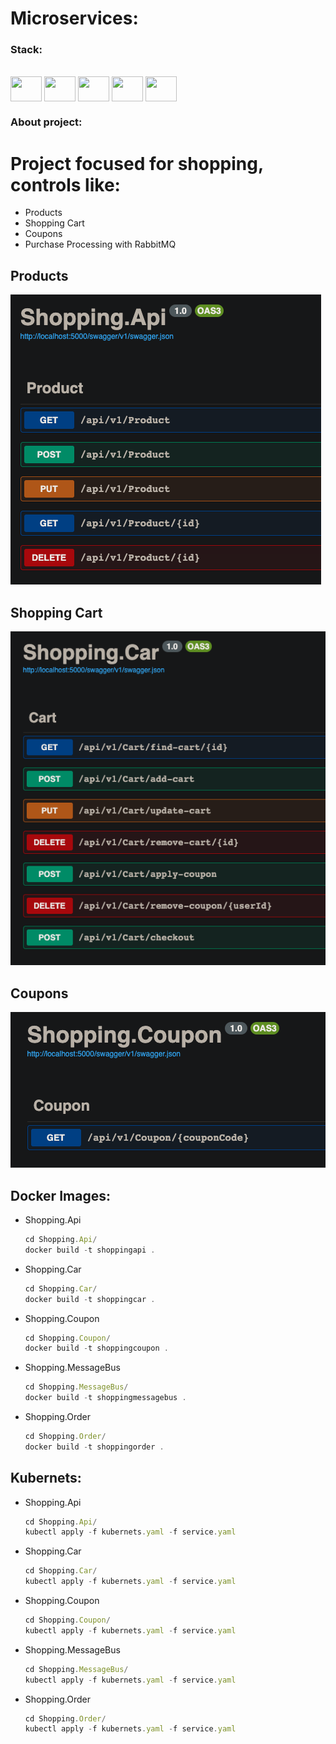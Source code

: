 # Microservices:
### Stack:

<div style="display: inline_block"><br>
  <img align="center" height="40" width="50" src="https://cdn.jsdelivr.net/gh/devicons/devicon/icons/csharp/csharp-original.svg" />
  <img align="center" height="40" width="50" src="https://cdn.jsdelivr.net/gh/devicons/devicon/icons/docker/docker-original.svg" />    
  <img align="center" height="40" width="50" src="https://cdn.jsdelivr.net/gh/devicons/devicon/icons/kubernetes/kubernetes-plain.svg" />
  <img align="center" height="40" width="50" src="https://cdn.jsdelivr.net/gh/devicons/devicon/icons/mysql/mysql-original.svg" />
  <img align="center" height="40" width="50" src="https://icon.icepanel.io/Technology/svg/RabbitMQ.svg" />
</div>

### About project:

# Project focused for shopping, controls like:

- Products
- Shopping Cart
- Coupons
- Purchase Processing with RabbitMQ

## Products

 ![Shopping.Api](https://github.com/LuizGustavoSena/Microservices/blob/main/images/Shopping.Api.png)

 ## Shopping Cart

 ![Shopping.Car](https://github.com/LuizGustavoSena/Microservices/blob/main/images/Shopping.Car.png)

 ## Coupons

 ![Shopping.Coupon](https://github.com/LuizGustavoSena/Microservices/blob/main/images/Shopping.Coupon.png)

 ## Docker Images:

- Shopping.Api
    ```js
    cd Shopping.Api/
    docker build -t shoppingapi .
    ```
- Shopping.Car
    ```js
    cd Shopping.Car/
    docker build -t shoppingcar .
    ```
- Shopping.Coupon
    ```js
    cd Shopping.Coupon/
    docker build -t shoppingcoupon .
    ```
- Shopping.MessageBus
    ```js
    cd Shopping.MessageBus/
    docker build -t shoppingmessagebus .
    ```
- Shopping.Order
    ```js
    cd Shopping.Order/
    docker build -t shoppingorder .
    ```

## Kubernets:

- Shopping.Api
    ```js
    cd Shopping.Api/
    kubectl apply -f kubernets.yaml -f service.yaml
    ```
- Shopping.Car
    ```js
    cd Shopping.Car/
    kubectl apply -f kubernets.yaml -f service.yaml
    ```
- Shopping.Coupon
    ```js
    cd Shopping.Coupon/
    kubectl apply -f kubernets.yaml -f service.yaml
    ```
- Shopping.MessageBus
    ```js
    cd Shopping.MessageBus/
    kubectl apply -f kubernets.yaml -f service.yaml
    ```
- Shopping.Order
    ```js
    cd Shopping.Order/
    kubectl apply -f kubernets.yaml -f service.yaml
    ```